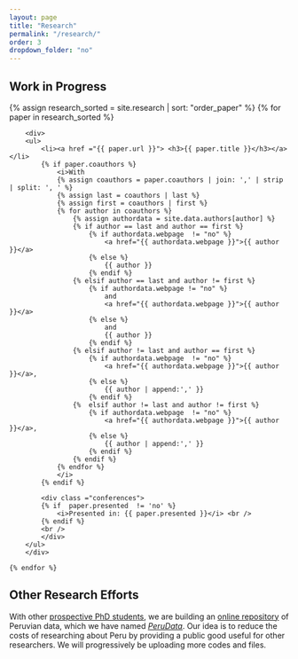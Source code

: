 ```yaml
---
layout: page
title: "Research"
permalink: "/research/"
order: 3
dropdown_folder: "no"
---
```


<h2> Work in Progress</h2>

<div>
	{% assign research_sorted = site.research | sort: "order_paper" %}
	{% for paper in research_sorted %}
			
		<div>
		<ul>	
			<li><a href ="{{ paper.url }}"> <h3>{{ paper.title }}</h3></a></li>
			{% if paper.coauthors %}
				<i>With
				{% assign coauthors = paper.coauthors | join: ',' | strip | split: ', ' %}
				{% assign last = coauthors | last %}
				{% assign first = coauthors | first %}
				{% for author in coauthors %}
					{% assign authordata = site.data.authors[author] %}
					{% if author == last and author == first %}
						{% if authordata.webpage  != "no" %}
							<a href="{{ authordata.webpage }}">{{ author }}</a>
						{% else %}
							{{ author }}
						{% endif %}
					{% elsif author == last and author != first %}
						{% if authordata.webpage != "no" %}
							and
							<a href="{{ authordata.webpage }}">{{ author }}</a>
						{% else %}
							and
							{{ author }}
						{% endif %}
					{% elsif author != last and author == first %}
						{% if authordata.webpage  != "no" %}
							<a href="{{ authordata.webpage }}">{{ author }}</a>,
						{% else %}
							{{ author | append:',' }}
						{% endif %}
					{%	elsif author != last and author != first %}
						{% if authordata.webpage  != "no" %}
							<a href="{{ authordata.webpage }}">{{ author }}</a>,
						{% else %}
							{{ author | append:',' }}
						{% endif %}
					{% endif %}
				{% endfor %}
				</i>
			{% endif %}
			
			<div class ="conferences">
			{% if  paper.presented  != 'no' %}
				<i>Presented in: {{ paper.presented }}</i> <br />
			{% endif %}
			<br />
			</div>
		</ul>	
		</div>
			
	{% endfor %}
</div>

<h2> Other Research Efforts </h2>

<div class="text">
   <p> With other <a href="https://github.com/orgs/PeruData/people">prospective PhD students</a>, we are building an <a href="https://github.com/PeruData"> online repository</a> of Peruvian data, which we have named <a href="https://github.com/PeruData"><u><i>PeruData</i></u></a>. Our idea is to reduce the costs of researching about Peru by providing a public good useful for other researchers. We will progressively be uploading more codes and files.</p>
</div>